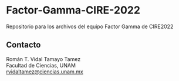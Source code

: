 # Factor-Gamma-CIRE-2022
Repositorio para los archivos del equipo Factor Gamma de CIRE2022

## Contacto
Román T. Vidal Tamayo Tamez<br>
Facultad de Ciencias, UNAM <br>
rvidaltamez@ciencias.unam.mx<br>

